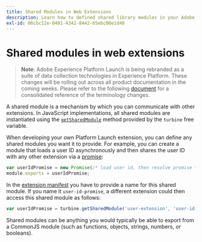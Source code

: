 ```yaml
---
title: Shared Modules in Web Extensions
description: Learn how to defined shared library modules in your Adobe Experience Platform Launch web extensions.
exl-id: 06cbc12e-0401-4342-8442-65ebc00e1d48
---
```

# Shared modules in web extensions

>**Note**: Adobe Experience Platform Launch is being rebranded as a suite of data collection technologies in Experience Platform. These changes will be rolling out across all product documentation in the coming weeks. Please refer to the following [document](../../launch-name-updates) for a consolidated reference of the terminology changes.

A shared module is a mechanism by which you can communicate with other extensions. In JavaScript implementations, all shared modules are instantiated using the [`getSharedModule`](../turbine.md#shared) method provided by the `turbine` free variable.

When developing your own Platform Launch extension, you can define any shared modules you want it to provide. For example, you can create a module that loads a user ID asynchronously and then shares the user ID with any other extension via a [promise](https://developer.mozilla.org/en-US/docs/Web/JavaScript/Reference/Global_Objects/Promise):

```javascript
var userIdPromise = new Promise(/* load user id, then resolve promise */);
module.exports = userIdPromise;
```

In the [extension manifest](../manifest.md) you have to provide a name for this shared module. If you name it `user-id-promise`, a different extension could then access this shared module as follows:

```javascript
var userIdPromise = turbine.getSharedModule('user-extension', 'user-id-promise');
```

Shared modules can be anything you would typically be able to export from a CommonJS module (such as functions, objects, strings, numbers, or booleans).
